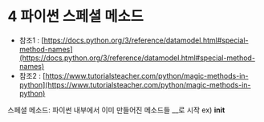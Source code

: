 # 4 파이썬 스페셜 메소드

- 참조1 : [https://docs.python.org/3/reference/datamodel.html#special-method-names](https://docs.python.org/3/reference/datamodel.html#special-method-names)
- 참조2 : [https://www.tutorialsteacher.com/python/magic-methods-in-python](https://www.tutorialsteacher.com/python/magic-methods-in-python)

스페셜 메소드: 파이썬 내부에서 이미 만들어진 메소드들 __로 시작 ex) **init**